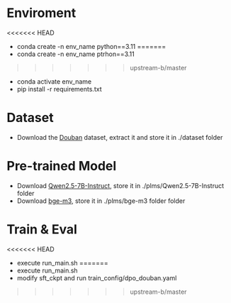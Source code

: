 # Enviroment
<<<<<<< HEAD
- conda create -n env_name python==3.11
=======
- conda create -n env_name ptrhon==3.11
>>>>>>> upstream-b/master
- conda activate env_name
- pip install -r requirements.txt

# Dataset
- Download the [Douban](https://www.researchgate.net/publication/350793434_Douban_dataset_ratings_item_details_user_profiles_tags_and_reviews) dataset, extract it and store it in ./dataset folder

# Pre-trained Model
- Download [Qwen2.5-7B-Instruct](https://huggingface.co/Qwen/Qwen2.5-7B-Instruct), store it in ./plms/Qwen2.5-7B-Instruct folder
- Download [bge-m3](https://huggingface.co/BAAI/bge-m3), store it in ./plms/bge-m3 folder folder

# Train & Eval
<<<<<<< HEAD
- execute run_main.sh
=======
- execute run_main.sh
- modify sft_ckpt and run train_config/dpo_douban.yaml
>>>>>>> upstream-b/master
